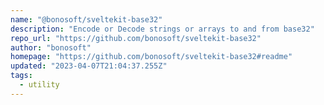 ```yaml
---
name: "@bonosoft/sveltekit-base32"
description: "Encode or Decode strings or arrays to and from base32"
repo_url: "https://github.com/bonosoft/sveltekit-base32"
author: "bonosoft"
homepage: "https://github.com/bonosoft/sveltekit-base32#readme"
updated: "2023-04-07T21:04:37.255Z"
tags: 
  - utility
---
```

